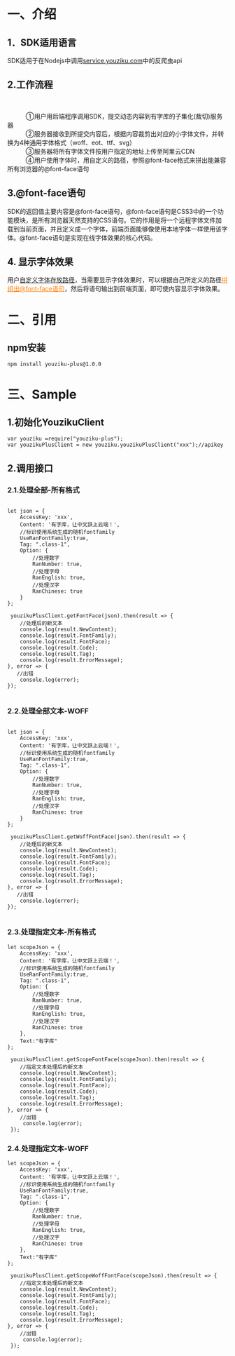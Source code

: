 # 一、介绍

## 1．SDK适用语言<br/>
SDK适用于在Nodejs中调用<a  target="_blank"  href="http://service.youziku.com">service.youziku.com</a>中的反爬虫api<br/>

## 2.工作流程<br/>　　
   ①用户用后端程序调用SDK，提交动态内容到有字库的子集化(裁切)服务器<br/>
   ②服务器接收到所提交内容后，根据内容裁剪出对应的小字体文件，并转换为4种通用字体格式（woff、eot、ttf、svg）<br/>
   ③服务器将所有字体文件按用户指定的地址上传至阿里云CDN<br/>
   ④用户使用字体时，用自定义的路径，参照@font-face格式来拼出能兼容所有浏览器的@font-face语句<br/>

## 3.@font-face语句<br/>
SDK的返回值主要内容是@font-face语句，@font-face语句是CSS3中的一个功能模块，是所有浏览器天然支持的CSS语句。它的作用是将一个远程字体文件加载到当前页面，并且定义成一个字体，前端页面能够像使用本地字体一样使用该字体。@font-face语句是实现在线字体效果的核心代码。<br/>

## 4. 显示字体效果
用户<a href="#user-content-4自定义路径生成模式">自定义字体存放路径</a>，当需要显示字体效果时，可以根据自己所定义的路径<a href="http://service.youziku.com/index.html#format" target="_blank" style="color: #ff7e00;">拼组出@font-face语句</a>，然后将语句输出到前端页面，即可使内容显示字体效果。


# 二、引用
## npm安装
``` npm
npm install youziku-plus@1.0.0
```

# 三、Sample
## 1.初始化YouzikuClient
``` node
var youziku =require("youziku-plus");
var youzikuPlusClient = new youziku.youzikuPlusClient("xxx");//apikey
```
## 2.调用接口
### 2.1.处理全部-所有格式
``` node

let json = {
    AccessKey: 'xxx',
    Content: '有字库，让中文跃上云端！',
    //标识使用系统生成的随机fontfamily
    UseRanFontFamily:true,
    Tag: ".class-1",
    Option: {
        //处理数字
        RanNumber: true,
        //处理字母
        RanEnglish: true,
        //处理汉字
        RanChinese: true
    }
};

 youzikuPlusClient.getFontFace(json).then(result => {
    //处理后的新文本
    console.log(result.NewContent);
    console.log(result.FontFamily);
    console.log(result.FontFace);
    console.log(result.Code);
    console.log(result.Tag);
    console.log(result.ErrorMessage);
}, error => {
   //出错
    console.log(error);
});
 
```

### 2.2.处理全部文本-WOFF
``` node

let json = {
    AccessKey: 'xxx',
    Content: '有字库，让中文跃上云端！',
    //标识使用系统生成的随机fontfamily
    UseRanFontFamily:true,
    Tag: ".class-1",
    Option: {
        //处理数字
        RanNumber: true,
        //处理字母
        RanEnglish: true,
        //处理汉字
        RanChinese: true
    }
};

 youzikuPlusClient.getWoffFontFace(json).then(result => {
    //处理后的新文本
    console.log(result.NewContent);
    console.log(result.FontFamily);
    console.log(result.FontFace);
    console.log(result.Code);
    console.log(result.Tag);
    console.log(result.ErrorMessage);
}, error => {
   //出错
    console.log(error);
});
 
```
### 2.3.处理指定文本-所有格式
``` node
let scopeJson = {
    AccessKey: 'xxx',
    Content: '有字库，让中文跃上云端！',
    //标识使用系统生成的随机fontfamily
    UseRanFontFamily:true,
    Tag: ".class-1",
    Option: {
        //处理数字
        RanNumber: true,
        //处理字母
        RanEnglish: true,
        //处理汉字
        RanChinese: true
    },
    Text:"有字库"
};

 youzikuPlusClient.getScopeFontFace(scopeJson).then(result => {
    //指定文本处理后的新文本
    console.log(result.NewContent);
    console.log(result.FontFamily);
    console.log(result.FontFace);
    console.log(result.Code);
    console.log(result.Tag);
    console.log(result.ErrorMessage);
}, error => {
    //出错
     console.log(error);
 });
```

### 2.4.处理指定文本-WOFF
``` node
let scopeJson = {
    AccessKey: 'xxx',
    Content: '有字库，让中文跃上云端！',
    //标识使用系统生成的随机fontfamily
    UseRanFontFamily:true,
    Tag: ".class-1",
    Option: {
        //处理数字
        RanNumber: true,
        //处理字母
        RanEnglish: true,
        //处理汉字
        RanChinese: true
    },
    Text:"有字库"
};

 youzikuPlusClient.getScopeWoffFontFace(scopeJson).then(result => {
    //指定文本处理后的新文本
    console.log(result.NewContent);
    console.log(result.FontFamily);
    console.log(result.FontFace);
    console.log(result.Code);
    console.log(result.Tag);
    console.log(result.ErrorMessage);
}, error => {
    //出错
     console.log(error);
 });
```
